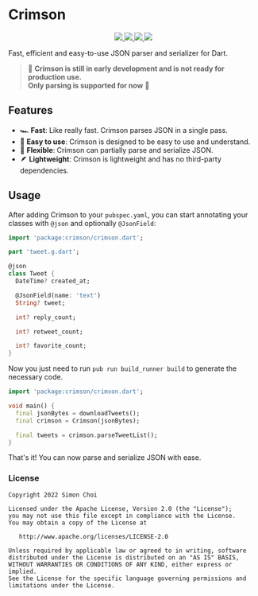 # Crimson

<p align="center">
  <a href="https://pub.dev/packages/crimson">
    <img src="https://img.shields.io/pub/v/crimson?label=pub.dev&labelColor=333940&logo=dart">
  </a>
  <a href="https://github.com/simc/crimson/actions/workflows/test.yaml">
    <img src="https://img.shields.io/github/actions/workflow/status/simc/crimson/test.yaml?branch=main&label=tests&labelColor=333940&logo=github">
  </a>
  <a href="https://app.codecov.io/gh/simc/crimson">
    <img src="https://img.shields.io/codecov/c/github/simc/crimson?logo=codecov&logoColor=fff&labelColor=333940">
  </a>
  <a href="https://twitter.com/simonleier">
    <img src="https://img.shields.io/twitter/follow/simonleier?style=flat&label=Follow&color=1DA1F2&labelColor=333940&logo=twitter&logoColor=fff">
  </a>
</p>

Fast, efficient and easy-to-use JSON parser and serializer for Dart.

> 🚧 **Crimson is still in early development and is not ready for production use. <br> Only parsing is supported for now** 🚧

## Features

- 🏎️ **Fast**: Like really fast. Crimson parses JSON in a single pass.
- 🌻 **Easy to use**: Crimson is designed to be easy to use and understand.
- 💃 **Flexible**: Crimson can partially parse and serialize JSON.
- 🪶 **Lightweight**: Crimson is lightweight and has no third-party dependencies.

## Usage

After adding Crimson to your `pubspec.yaml`, you can start annotating your classes with `@json` and optionally `@JsonField`:

```dart
import 'package:crimson/crimson.dart';

part 'tweet.g.dart';

@json
class Tweet {
  DateTime? created_at;

  @JsonField(name: 'text')
  String? tweet;

  int? reply_count;

  int? retweet_count;

  int? favorite_count;
}
```

Now you just need to run `pub run build_runner build` to generate the necessary code.

```dart
import 'package:crimson/crimson.dart';

void main() {
  final jsonBytes = downloadTweets();
  final crimson = Crimson(jsonBytes);

  final tweets = crimson.parseTweetList();
}
```

That's it! You can now parse and serialize JSON with ease.

### License

```
Copyright 2022 Simon Choi

Licensed under the Apache License, Version 2.0 (the "License");
you may not use this file except in compliance with the License.
You may obtain a copy of the License at

   http://www.apache.org/licenses/LICENSE-2.0

Unless required by applicable law or agreed to in writing, software
distributed under the License is distributed on an "AS IS" BASIS,
WITHOUT WARRANTIES OR CONDITIONS OF ANY KIND, either express or implied.
See the License for the specific language governing permissions and
limitations under the License.
```
